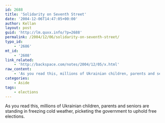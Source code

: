 ```yaml
---
id: 2688
title: 'Solidarity on Seventh Street'
date: '2004-12-06T14:47:05+00:00'
author: Kellan
layout: post
guid: 'http://lm.quxx.info/?p=2688'
permalink: /2004/12/06/solidarity-on-seventh-street/
typo_id:
    - '2686'
mt_id:
    - '2608'
link_related:
    - 'http://backspace.com/notes/2004/12/05/x.html'
raw_content:
    - 'As you read this, millions of Ukrainian children, parents and seniors are standing in freezing cold weather, picketing the government to uphold free elections.'
categories:
    - Aside
tags:
    - elections
---
```


As you read this, millions of Ukrainian children, parents and seniors are standing in freezing cold weather, picketing the government to uphold free elections.